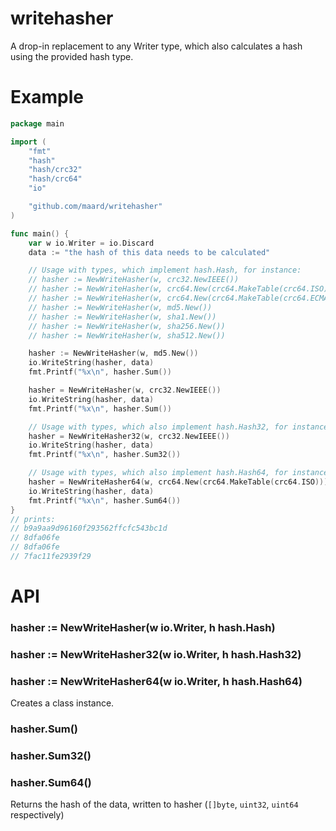 # writehasher

A drop-in replacement to any Writer type, which also calculates a hash using the provided hash type.

# Example

```go
package main

import (
	"fmt"
	"hash"
	"hash/crc32"
	"hash/crc64"
	"io"

	"github.com/maard/writehasher"
)

func main() {
	var w io.Writer = io.Discard
	data := "the hash of this data needs to be calculated"

	// Usage with types, which implement hash.Hash, for instance:
	// hasher := NewWriteHasher(w, crc32.NewIEEE())
	// hasher := NewWriteHasher(w, crc64.New(crc64.MakeTable(crc64.ISO)))
	// hasher := NewWriteHasher(w, crc64.New(crc64.MakeTable(crc64.ECMA)))
	// hasher := NewWriteHasher(w, md5.New())
	// hasher := NewWriteHasher(w, sha1.New())
	// hasher := NewWriteHasher(w, sha256.New())
	// hasher := NewWriteHasher(w, sha512.New())

	hasher := NewWriteHasher(w, md5.New())
	io.WriteString(hasher, data)
	fmt.Printf("%x\n", hasher.Sum())

	hasher = NewWriteHasher(w, crc32.NewIEEE())
	io.WriteString(hasher, data)
	fmt.Printf("%x\n", hasher.Sum())

	// Usage with types, which also implement hash.Hash32, for instance:
	hasher = NewWriteHasher32(w, crc32.NewIEEE())
	io.WriteString(hasher, data)
	fmt.Printf("%x\n", hasher.Sum32())

	// Usage with types, which also implement hash.Hash64, for instance:
	hasher = NewWriteHasher64(w, crc64.New(crc64.MakeTable(crc64.ISO)))
	io.WriteString(hasher, data)
	fmt.Printf("%x\n", hasher.Sum64())
}
// prints:
// b9a9aa9d96160f293562ffcfc543bc1d
// 8dfa06fe
// 8dfa06fe
// 7fac11fe2939f29
```

# API

### hasher := NewWriteHasher(w io.Writer, h hash.Hash)
### hasher := NewWriteHasher32(w io.Writer, h hash.Hash32)
### hasher := NewWriteHasher64(w io.Writer, h hash.Hash64)

Creates a class instance.

### hasher.Sum()
### hasher.Sum32()
### hasher.Sum64()

Returns the hash of the data, written to hasher (`[]byte`, `uint32`, `uint64` respectively)
